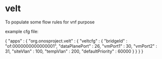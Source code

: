 # velt

To populate some flow rules for vnf purpose

example cfg file:

{
"apps" : {
        "org.onosproject.velt" : {
           "veltcfg" : {
             "bridgeId" : "of:0000000000000001",
             "dataPlanePort" : 26,
             "vmPort1" : 30,
             "vmPort2" : 31,
             "siteVlan" : 100,
             "tempVlan" : 200,
             "defaultPriority" : 60000
             }
         }
      }
}
